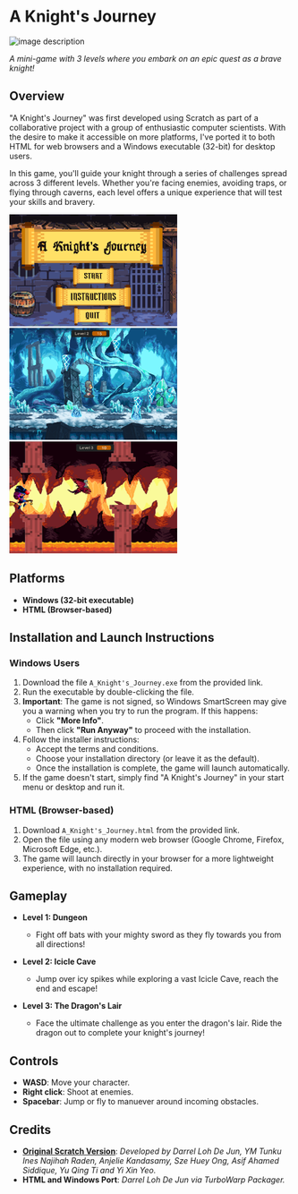 # A Knight's Journey 

<img src="img/a-knight-icon.png" alt="image description" width="230" height="200"> 

_A mini-game with 3 levels where you embark on an epic quest as a brave knight!_

## Overview

"A Knight's Journey" was first developed using Scratch as part of a collaborative project with a group of enthusiastic computer scientists. With the desire to make it accessible on more platforms, I've ported it to both HTML for web browsers and a Windows executable (32-bit) for desktop users.

In this game, you'll guide your knight through a series of challenges spread across 3 different levels. Whether you're facing enemies, avoiding traps, or flying through caverns, each level offers a unique experience that will test your skills and bravery.

<img src="img/Home.png" alt="image description" width="300" height="200"> <img src="img/Level 2.png" alt="image description" width="300" height="200"> <img src="img/Level 3.png" alt="image description" width="300" height="200"> 

## Platforms

- **Windows (32-bit executable)**
- **HTML (Browser-based)**

## Installation and Launch Instructions

### Windows Users
1. Download the file `A_Knight's_Journey.exe` from the provided link.
2. Run the executable by double-clicking the file.
3. **Important**: The game is not signed, so Windows SmartScreen may give you a warning when you try to run the program. If this happens:
   - Click **"More Info"**.
   - Then click **"Run Anyway"** to proceed with the installation.
4. Follow the installer instructions:
   - Accept the terms and conditions.
   - Choose your installation directory (or leave it as the default).
   - Once the installation is complete, the game will launch automatically.
5. If the game doesn't start, simply find "A Knight's Journey" in your start menu or desktop and run it.

### HTML (Browser-based)
1. Download `A_Knight's_Journey.html` from the provided link.
2. Open the file using any modern web browser (Google Chrome, Firefox, Microsoft Edge, etc.).
3. The game will launch directly in your browser for a more lightweight experience, with no installation required.

## Gameplay

- **Level 1: Dungeon**
  - Fight off bats with your mighty sword as they fly towards you from all directions!
  
- **Level 2: Icicle Cave**
  - Jump over icy spikes while exploring a vast Icicle Cave, reach the end and escape!

- **Level 3: The Dragon's Lair**
  - Face the ultimate challenge as you enter the dragon's lair. Ride the dragon out to complete your knight's journey!

## Controls

- **WASD**: Move your character.
- **Right click**: Shoot at enemies.
- **Spacebar**: Jump or fly to manuever around incoming obstacles.

## Credits

- **[Original Scratch Version](https://scratch.mit.edu/projects/832653301/)**: _Developed by Darrel Loh De Jun, YM Tunku Ines Najihah Raden, Anjelie Kandasamy, Sze Huey Ong, Asif Ahamed Siddique, Yu Qing Ti and Yi Xin Yeo._
- **HTML and Windows Port**: _Darrel Loh De Jun via TurboWarp Packager._
